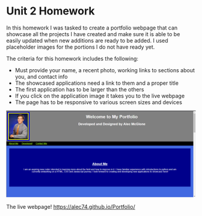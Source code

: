 # Unit 2 Homework

In this homework I was tasked to create a portfolio webpage that can showcase all the projects I have created and make sure it is able to be easily updated when new additions are ready to be added. I used placeholder images for the portions I do not have ready yet.

The criteria for this homework includes the following:
* Must provide your name, a recent photo,  working links to sections about you, and contact info
* The showcased applications need a link to them and a proper title
* The first application has to be larger than the others
* If you click on the application image it takes you to the live webpage
* The page has to be responsive to various screen sizes and devices

![Image of webpage](docs\images\Screenshot(23).png)

The live webpage! 
https://alec74.github.io/Portfolio/